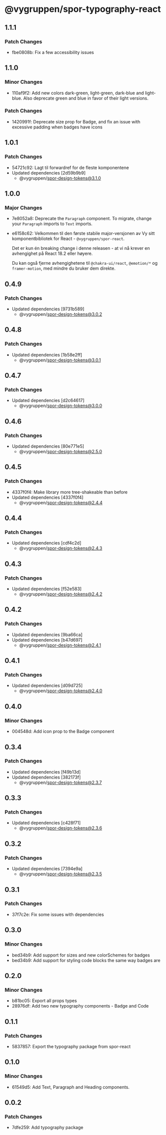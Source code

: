# @vygruppen/spor-typography-react

## 1.1.1

### Patch Changes

- fbe0808b: Fix a few accessibility issues

## 1.1.0

### Minor Changes

- 110af9f2: Add new colors dark-green, light-green, dark-blue and light-blue. Also deprecate green and blue in favor of their light versions.

### Patch Changes

- 1420991f: Deprecate size prop for Badge, and fix an issue with excessive padding when badges have icons

## 1.0.1

### Patch Changes

- 54721c92: Lagt til forwardref for de fleste komponentene
- Updated dependencies [2d59b9b9]
  - @vygruppen/spor-design-tokens@3.1.0

## 1.0.0

### Major Changes

- 7e8052a8: Deprecate the `Paragraph` component. To migrate, change your `Paragraph` imports to `Text` imports.
- e6158c62: Velkommen til den første stabile major-versjonen av Vy sitt komponentbibliotek for React - `@vygruppen/spor-react`.

  Det er kun én breaking change i denne releasen - at vi nå krever en avhengighet på React 18.2 eller høyere.

  Du kan også fjerne avhengighetene til `@chakra-ui/react`, `@emotion/*` og `framer-motion`, med mindre du bruker dem direkte.

## 0.4.9

### Patch Changes

- Updated dependencies [9731b589]
  - @vygruppen/spor-design-tokens@3.0.2

## 0.4.8

### Patch Changes

- Updated dependencies [1b58e2ff]
  - @vygruppen/spor-design-tokens@3.0.1

## 0.4.7

### Patch Changes

- Updated dependencies [d2c64617]
  - @vygruppen/spor-design-tokens@3.0.0

## 0.4.6

### Patch Changes

- Updated dependencies [80e771e5]
  - @vygruppen/spor-design-tokens@2.5.0

## 0.4.5

### Patch Changes

- 4337f0f4: Make library more tree-shakeable than before
- Updated dependencies [4337f0f4]
  - @vygruppen/spor-design-tokens@2.4.4

## 0.4.4

### Patch Changes

- Updated dependencies [cdf4c2d]
  - @vygruppen/spor-design-tokens@2.4.3

## 0.4.3

### Patch Changes

- Updated dependencies [f52e583]
  - @vygruppen/spor-design-tokens@2.4.2

## 0.4.2

### Patch Changes

- Updated dependencies [9ba66ca]
- Updated dependencies [b47d697]
  - @vygruppen/spor-design-tokens@2.4.1

## 0.4.1

### Patch Changes

- Updated dependencies [d09d725]
  - @vygruppen/spor-design-tokens@2.4.0

## 0.4.0

### Minor Changes

- 004548d: Add icon prop to the Badge component

## 0.3.4

### Patch Changes

- Updated dependencies [f49b13d]
- Updated dependencies [382173f]
  - @vygruppen/spor-design-tokens@2.3.7

## 0.3.3

### Patch Changes

- Updated dependencies [c428f71]
  - @vygruppen/spor-design-tokens@2.3.6

## 0.3.2

### Patch Changes

- Updated dependencies [7394e9a]
  - @vygruppen/spor-design-tokens@2.3.5

## 0.3.1

### Patch Changes

- 37f7c2e: Fix some issues with dependencies

## 0.3.0

### Minor Changes

- bed34b9: Add support for sizes and new colorSchemes for badges
- bed34b9: Add support for styling code blocks the same way badges are

## 0.2.0

### Minor Changes

- b81bc05: Export all props types
- 28976df: Add two new typography components - Badge and Code

## 0.1.1

### Patch Changes

- 5837857: Export the typography package from spor-react

## 0.1.0

### Minor Changes

- 61549d5: Add Text, Paragraph and Heading components.

## 0.0.2

### Patch Changes

- 7dfe259: Add typography package
